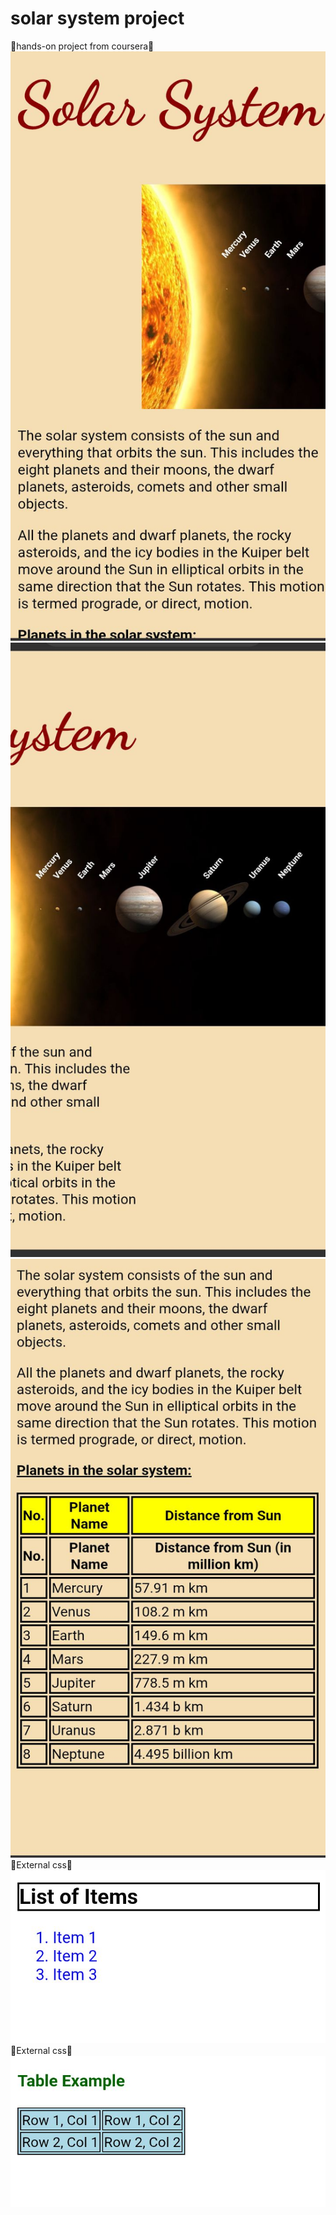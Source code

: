 # solar system project
🍉hands-on project from coursera🍇
![img alt](https://github.com/Charmaine-byte/solar-sysem-project/blob/046205c369f5aeb80276ec453f7528dbf6f46511/Screenshot_20250707-083441.jpg)
![image](https://github.com/Charmaine-byte/solar-sysem-project/blob/0934df264b5382e09bb1ae6824bf3e1fdebc8b77/Screenshot_20250707-083449.jpg)
![image alt](https://github.com/Charmaine-byte/solar-sysem-project/blob/e84b6cbfe6fe2c1afb31c111e8bf1ee1a142ac8a/Screenshot_20250707-083457.jpg)
🍄External css🍄
![image alt](https://github.com/Charmaine-byte/solar-sysem-project/blob/3f2f92f6321289a1c63de651f86a3823807e6abc/Screenshot_20250707-083519.jpg)
🍓External css🍓
![image alt](https://github.com/Charmaine-byte/solar-sysem-project/blob/c2374ed2122266b49dabf40a41c86727ab2ecc91/Screenshot_20250707-083536.jpg)

